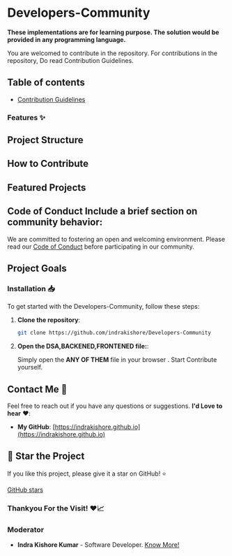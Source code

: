 # Developers-Community

__These implementations are for learning purpose. The solution would be provided in any programming language.__

You are welcomed to contribute in the repository. For contributions in the repository, Do read Contribution Guidelines.

## Table of contents

- [Contribution Guidelines](https://github.com/indrakishore/Developers-Community/blob/main/contributing.md)

### Features ✨ 

## Project Structure<p></p>
 
## How to Contribute<p></p>

 
## Featured Projects<p></p>

## Code of Conduct Include a brief section on community behavior:

We are committed to fostering an open and welcoming environment. Please read our <a href="CODE_OF_CONDUCT.md">Code of Conduct</a> before participating in our community.

## Project Goals<p></p>






### Installation 📥

To get started with the Developers-Community, follow these steps:

1. **Clone the repository**:
   ```bash
   git clone https://github.com/indrakishore/Developers-Community
   ``` 
2. **Open the DSA,BACKENED,FRONTENED file:**:

    Simply open the **ANY OF THEM** file in your browser .
    Start Contribute yourself.

## Contact Me 📧

Feel free to reach out if you have any questions or suggestions. **I'd Love to hear** ❤️:

- **My GitHub**: [https://indrakishore.github.io](https://indrakishore.github.io)



## 🌟 Star the Project

If you like this project, please give it a star on GitHub! ⭐

[GitHub stars](https://github.com/indrakishore/Developers-Community)
<br>

### Thankyou For the Visit! ❤️📈
 

### Moderator

* **Indra Kishore Kumar** - Software Developer.   [Know More!](https://indrakishore.github.io)
